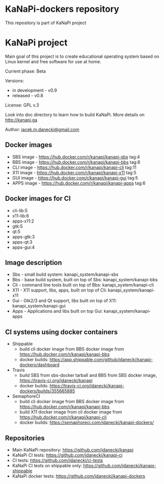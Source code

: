 # KaNaPi-dockers repository 

This repository is part of KaNaPi project

# KaNaPi project

Main goal of this project is to create educational operating system based on Linux kernel
and free software for use at home.

Current phase: Beta

Versions: 
* in development - v0.9
* released - v0.8

License: GPL v.3

Look into doc directory to learn how to build KaNaPi.
More details on http://kanapi.ga

Author: jacek.m.danecki@gmail.com

## Docker images

* SBS image  - https://hub.docker.com/r/kanapi/kanapi-sbs  tag:4
* BBS image  - https://hub.docker.com/r/kanapi/kanapi-bbs  tag:8
* CLI image  - https://hub.docker.com/r/kanapi/kanapi-cli  tag:11
* X11 image  - https://hub.docker.com/r/kanapi/kanapi-x11  tag:5
* GUI image  - https://hub.docker.com/r/kanapi/kanapi-gui  tag:5
* APPS image - https://hub.docker.com/r/kanapi/kanapi-apps tag:6

## Docker images for CI

* cli-lib:5
* x11-lib:6
* apps-x11:2
* gtk:5
* qt:5
* apps-gtk:3
* apps-qt:3
* apps-gui:4

## Image description

* Sbs - small build system: kanapi_system/kanapi-sbs
* Bbs - base build system, built on top of Sbs: kanapi_system/kanapi-bbs
* Cli - command line tools built on top of Bbs: kanapi_system/kanapi-cli
* X11 - X11 support, libs, apps, built on top of Cli: kanapi_system/kanapi-x11
* Gui - Gtk2/3 and Qt support, libs built on top of X11: kanapi_system/kanapi-gui
* Apps - Applications and libs built on top Gui: kanapi_system/kanapi-apps

## CI systems using docker containers

* Shippable 
  - build cli docker image from BBS docker image from https://hub.docker.com/r/kanapi/kanapi-bbs
  - docker builds: https://app.shippable.com/github/jdanecki/kanapi-dockers/dashboard
* Travis 
  - build SBS from sbs-docker tarball and BBS from SBS docker image, https://travis-ci.org/jdanecki/kanapi
  - docker builds: https://travis-ci.org/jdanecki/kanapi-dockers/builds/355665885
* SemaphoreCI
  - build cli docker image from BBS docker image from https://hub.docker.com/r/kanapi/kanapi-bbs
  - build X11 docker image from cli docker image from https://hub.docker.com/r/kanapi/kanapi-cli
  - docker builds: https://semaphoreci.com/jdanecki/kanapi-dockers/

## Repositories

* Main KaNaPi repository: https://github.com/jdanecki/kanapi
* KaNaPi CI tests: https://github.com/jdanecki/kanapi-ci
* CI tests: https://github.com/jdanecki/ci-tests
* KaNaPi CI tests on shippable only: https://github.com/jdanecki/kanapi-shippable
* KaNaPi docker tests: https://github.com/jdanecki/kanapi-dockers

